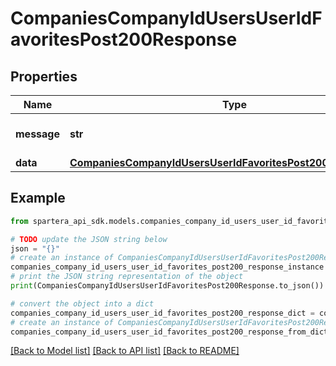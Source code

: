 # CompaniesCompanyIdUsersUserIdFavoritesPost200Response


## Properties

Name | Type | Description | Notes
------------ | ------------- | ------------- | -------------
**message** | **str** | Response status message | 
**data** | [**CompaniesCompanyIdUsersUserIdFavoritesPost200ResponseData**](CompaniesCompanyIdUsersUserIdFavoritesPost200ResponseData.md) |  | 

## Example

```python
from spartera_api_sdk.models.companies_company_id_users_user_id_favorites_post200_response import CompaniesCompanyIdUsersUserIdFavoritesPost200Response

# TODO update the JSON string below
json = "{}"
# create an instance of CompaniesCompanyIdUsersUserIdFavoritesPost200Response from a JSON string
companies_company_id_users_user_id_favorites_post200_response_instance = CompaniesCompanyIdUsersUserIdFavoritesPost200Response.from_json(json)
# print the JSON string representation of the object
print(CompaniesCompanyIdUsersUserIdFavoritesPost200Response.to_json())

# convert the object into a dict
companies_company_id_users_user_id_favorites_post200_response_dict = companies_company_id_users_user_id_favorites_post200_response_instance.to_dict()
# create an instance of CompaniesCompanyIdUsersUserIdFavoritesPost200Response from a dict
companies_company_id_users_user_id_favorites_post200_response_from_dict = CompaniesCompanyIdUsersUserIdFavoritesPost200Response.from_dict(companies_company_id_users_user_id_favorites_post200_response_dict)
```
[[Back to Model list]](../README.md#documentation-for-models) [[Back to API list]](../README.md#documentation-for-api-endpoints) [[Back to README]](../README.md)


